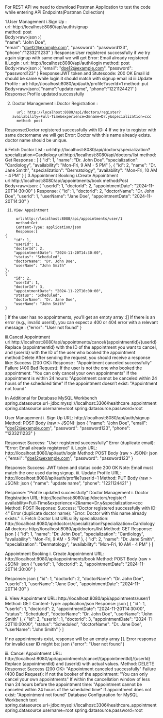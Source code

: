 For REST API we need to download Postman Application to test the code while entering API Endpoints(Postman Collection)


1.User Management
    i.Sign Up :                                         
    url: http://localhost:8080/api/auth/signup          
    method: post                                           
    Body>raw>json :{                                       
    "name": "John Doe",                                        
    "email": "doe12@example.com",
    "password": "password123",
    "phone":"1233211233"
}
Response:User registered successfully
if we try again signup with same email we will get
Error: Email already registered
   ii.Login :
    url: http://localhost:8080/api/auth/login
    method: post                                         
    Body>raw>json :{ 
     "email": "doe12@example.com",
    "password": "password123"
}
Response:JWT token and Stutescode: 200 OK
Email id should be same while login it should match with signup email id
iii.Update Profile :
      url: http://localhost:8080/api/auth/profile?userId=1
      method: put
      Body>raw>json:{
        "name":"update name",
        "phone":"1221124421"
}
Response: Profile updated successfully


2. Doctor Management
   i.Doctor Registration :
   
         url: http://localhost:8080/api/doctors/register?availability=Full-Time&experience=2&name=Dr.y&specialization=ccc
         method: post
Response:Doctor registered successfully with ID: 4
If we try to register with same doctorname we will get
Error: Doctor with this name already exists. doctor name should be unique.

ii.Fetch Doctor List :
url:http://localhost:8080/api/doctors/specialization?specialization=Cardiology
url:http://localhost:8080/api/doctors/list
method: Get
Response : [
    {
        "id": 1,
        "name": "Dr. John Doe",
        "specialization": "Cardiology",
        "availability": "Mon-Fri, 9 AM - 5 PM"
    },
    {
        "id": 2,
        "name": "Dr. Jane Smith",
        "specialization": "Dermatology",
        "availability": "Mon-Fri, 10 AM - 4 PM"
    }
]
3.Appointment Booking
      i.Create Appointment
          url:http://localhost:8080/api/appointments/book
          method:Post
          Body>raw>json: {
                     "userId": 1,
                     "doctorId": 2,
                     "appointmentDate": "2024-11-20T14:30:00"
        }
Response: {
    "id": 1,
    "doctorId": 2,
    "doctorName": "Dr. John Doe",
    "userId": 1,
    "userName": "Jane Doe",
    "appointmentDate": "2024-11-20T14:30"
}

     ii.View Appointment

         url:http://localhost:8080/api/appointments/user/1
         method:Get
         Content-Type: application/json
         Response:[
    {
        "id": 1,
        "userId": 1,
        "doctorId": 2,
        "appointmentDate": "2024-11-20T14:30:00",
        "status": "Scheduled",
        "doctorName": "Dr. John Doe",
        "userName": "John Smith"
    },
    {
        "id": 2,
        "userId": 1,
        "doctorId": 3,
        "appointmentDate": "2024-11-22T10:00:00",
        "status": "Scheduled",
        "doctorName": "Dr. Jane Doe",
        "userName": "John Smith"
    }
   ]
   If the user has no appointments, you'll get an empty array :[]
   If there is an error (e.g., invalid userId), you can expect a 400 or 404 error with a relevant message : {"error": "User not found" }

   iii.Cancel Appointment
       url:http://localhost:8080/api/appointments/cancel/{appointmentId}/{userId} 
       Replace {appointmentId} with the ID of the appointment you want to cancel, and {userId} with the ID of the user who booked the appointment
       method:Delete
       After sending the request, you should receive a response like: Success (200 OK):
       Response : "Appointment canceled successfully"
       Failure (400 Bad Request):
       If the user is not the one who booked the appointment: "You can only cancel your own appointments"
       If the appointment is within 24 hours: "Appointment cannot be canceled within 24 hours of the scheduled time"
       If the appointment doesn’t exist: "Appointment not found"

In Additional for Database MySQL Workbench
spring.datasource.url=jdbc:mysql://localhost:3306/healthcare_appointment
spring.datasource.username=root
spring.datasource.password=root
   
User Management
i. Sign Up
URL: http://localhost:8080/api/auth/signup
Method: POST
Body (raw > JSON):
json
{
  "name": "John Doe",
  "email": "doe12@example.com",
  "password": "password123",
  "phone": "1233211233"
}

Response:
Success: "User registered successfully"
Error (duplicate email): "Error: Email already registered"
ii. Login
URL: http://localhost:8080/api/auth/login
Method: POST
Body (raw > JSON):
json
{
  "email": "doe12@example.com",
  "password": "password123"
}

Response:
Success: JWT token and status code 200 OK
Note: Email must match the one used during signup.
iii. Update Profile
URL: http://localhost:8080/api/auth/profile?userId=1
Method: PUT
Body (raw > JSON):
json
{
  "name": "update name",
  "phone": "1221124421"
}

Response: "Profile updated successfully"
Doctor Management
i. Doctor Registration
URL: http://localhost:8080/api/doctors/register?availability=Full-Time&experience=2&name=Dr.y&specialization=ccc
Method: POST
Response:
Success: "Doctor registered successfully with ID: 4"
Error (duplicate doctor name): "Error: Doctor with this name already exists."
ii. Fetch Doctor List
URLs:
By specialization: http://localhost:8080/api/doctors/specialization?specialization=Cardiology
All doctors: http://localhost:8080/api/doctors/list
Method: GET
Response:
json
[
  {
    "id": 1,
    "name": "Dr. John Doe",
    "specialization": "Cardiology",
    "availability": "Mon-Fri, 9 AM - 5 PM"
  },
  {
    "id": 2,
    "name": "Dr. Jane Smith",
    "specialization": "Dermatology",
    "availability": "Mon-Fri, 10 AM - 4 PM"
  }
]

Appointment Booking
i. Create Appointment
URL: http://localhost:8080/api/appointments/book
Method: POST
Body (raw > JSON):
json
{
  "userId": 1,
  "doctorId": 2,
  "appointmentDate": "2024-11-20T14:30:00"
}

Response:
json
{
  "id": 1,
  "doctorId": 2,
  "doctorName": "Dr. John Doe",
  "userId": 1,
  "userName": "Jane Doe",
  "appointmentDate": "2024-11-20T14:30"
}

ii. View Appointment
URL: http://localhost:8080/api/appointments/user/1
Method: GET
Content-Type: application/json
Response:
json
[
    {
        "id": 1,
        "userId": 1,
        "doctorId": 2,
        "appointmentDate": "2024-11-20T14:30:00",
        "status": "Scheduled",
        "doctorName": "Dr. John Doe",
        "userName": "John Smith"
    },
    {
        "id": 2,
        "userId": 1,
        "doctorId": 3,
        "appointmentDate": "2024-11-22T10:00:00",
        "status": "Scheduled",
        "doctorName": "Dr. Jane Doe",
        "userName": "John Smith"
    }
]

If no appointments exist, response will be an empty array [].
Error response for invalid user ID might be:
json
{"error": "User not found"}

iii. Cancel Appointment
URL: http://localhost:8080/api/appointments/cancel/{appointmentId}/{userId}
Replace {appointmentId} and {userId} with actual values.
Method: DELETE
Response:
Success (200 OK): "Appointment canceled successfully"
Failure (400 Bad Request):
If not the booker of the appointment: "You can only cancel your own appointments"
If within the cancellation window of less than 24 hours before the appointment time: "Appointment cannot be canceled within 24 hours of the scheduled time"
If appointment does not exist: "Appointment not found"
Database Configuration for MySQL Workbench
text
spring.datasource.url=jdbc:mysql://localhost:3306/healthcare_appointment
spring.datasource.username=root
spring.datasource.password=root


